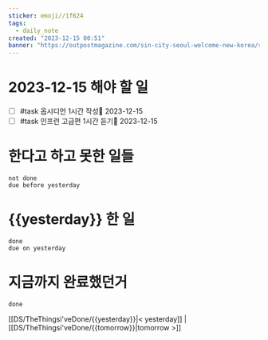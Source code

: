 ```yaml
---
sticker: emoji//1f624
tags:
  - daily_note
created: "2023-12-15 00:51"
banner: "https://outpostmagazine.com/sin-city-seoul-welcome-new-korea/seoul-skyline-photo/"
---
```


# 2023-12-15 해야 할 일

- [ ] #task 옵시디언 1시간 작성📅 2023-12-15
- [ ] #task 인프런 고급편 1시간 듣기📅 2023-12-15

# 한다고 하고 못한 일들
```tasks
not done
due before yesterday
```
# {{yesterday}} 한 일
```tasks
done
due on yesterday
```
# 지금까지 완료했던거 
```tasks
done
```
[[DS/TheThingsi'veDone/{{yesterday}}|< yesterday]] | [[DS/TheThingsi'veDone/{{tomorrow}}|tomorrow >]]
